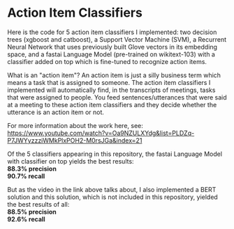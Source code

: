 # Action Item Classifiers
Here is the code for 5 action item classifiers I implemented: two decision trees (xgboost and catboost), a Support Vector Machine (SVM), a Recurrent Neural Network that uses previously built Glove vectors in its embedding space, and a fastai Language Model (pre-trained on wikitext-103) with a classifier added on top which is fine-tuned to recognize action items. <br>

What is an "action item"? An action item is just a silly business term which means a task that is assigned to someone. The action item classifiers I implemented will automatically find, in the transcripts of meetings, tasks that were assigned to people. You feed sentences/utterances that were said at a meeting to these action item classifiers and they decide whether the utterance is an action item or not. <br>

For more information about the work here, see: https://www.youtube.com/watch?v=Oa9NZULXYdg&list=PLDZq-P7JWYyzzziWMkPlxPOH2-M0rsJGa&index=21


Of the 5 classifiers appearing in this repository, the fastai Language Model with classifier on top yields the best results:<br>
**88.3% precision** <br>
**90.7% recall** <br>

But as the video in the link above talks about, I also implemented a BERT solution and this solution, which is not included in this repository, yielded the best results of all: <br>
**88.5% precision** <br>
**92.6% recall**
